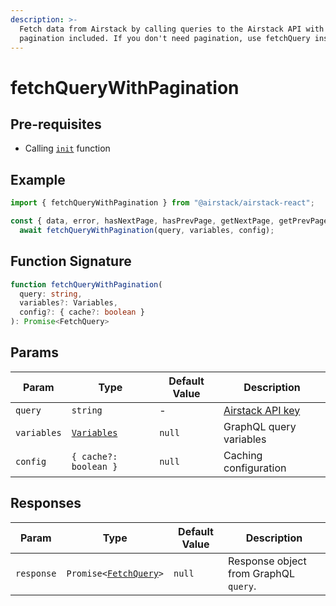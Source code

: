```yaml
---
description: >-
  Fetch data from Airstack by calling queries to the Airstack API with
  pagination included. If you don't need pagination, use fetchQuery instead.
---
```


# fetchQueryWithPagination

## Pre-requisites

* Calling [`init`](init.md) function

## Example

```javascript
import { fetchQueryWithPagination } from "@airstack/airstack-react";

const { data, error, hasNextPage, hasPrevPage, getNextPage, getPrevPage } =
  await fetchQueryWithPagination(query, variables, config);
```

## Function Signature

```typescript
function fetchQueryWithPagination(
  query: string,
  variables?: Variables,
  config?: { cache?: boolean }
): Promise<FetchQuery>
```

## Params

| Param       | Type                                   | Default Value | Description                                          |
| ----------- | -------------------------------------- | ------------- | ---------------------------------------------------- |
| `query`     | `string`                               | -             | [Airstack API key](../../get-started/get-api-key.md) |
| `variables` | [`Variables`](../objects/variables.md) | `null`        | GraphQL query variables                              |
| `config`    | `{ cache?: boolean }`                  | `null`        | Caching configuration                                |

## Responses

| Param      | Type                                                  | Default Value | Description                           |
| ---------- | ----------------------------------------------------- | ------------- | ------------------------------------- |
| `response` | `Promise<`[`FetchQuery`](../objects/fetchquery.md)`>` | `null`        | Response object from GraphQL `query`. |

